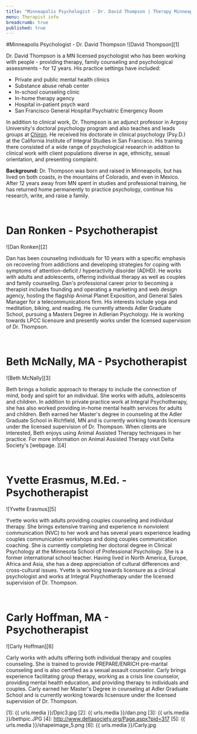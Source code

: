 ```yaml
---
title: "Minneapolis Psychologist - Dr. David Thompson | Therapy Minneapolis - Integral Psychotherapy"
menu: Therapist info
breadcrumb: true
published: true
---
```


#Minneapolis Psychologist - Dr. David Thompson
![David Thompson][1]

Dr. David Thompson is a MN licensed psychologist who has been working with people - providing therapy, family counseling and psychological assessments - for 12 years. His practice settings have included:

*   Private and public mental health clinics
*   Substance abuse rehab center
*   In-school counseling clinic
*   In-home therapy agency
*   Hospital in-patient psych ward
*   San Francisco General Hospital Psychiatric Emergency Room

In addition to clinical work, Dr. Thompson is an adjunct professor in Argosy University's doctoral psychology program and also teaches and leads groups at [Chiron](http://www.chiron-center.com/). He received his doctorate in clinical psychology (Psy.D.) at the California Institute of Integral Studies in San Francisco. His training there consisted of a wide range of psychological research in addition to clinical work with client populations diverse in age, ethnicity, sexual orientation, and presenting complaint.

**Background:**
Dr. Thompson was born and raised in Minneapolis, but has lived on both coasts, in the mountains of Colorado, and even in Mexico. After 12 years away from MN spent in studies and professional training, he has returned home permanently to practice psychology, continue his research, write, and raise a family.

&nbsp;

# Dan Ronken - Psychotherapist

![Dan Ronken][2]

Dan has been counseling individuals for 10 years with a specific emphasis on recovering from addictions and developing strategies for coping with symptoms of attention-deficit / hyperactivity disorder (ADHD). He works with adults and adolescents, offering individual therapy as well as couples and family counseling.  Dan's professional career prior to becoming a therapist includes founding and operating a marketing and web design agency, hosting the flagship Animal Planet Exposition, and General Sales Manager for a telecommunications firm. His interests include yoga and meditation, biking, and reading. He currently attends Adler Graduate School, pursuing a Masters Degree in Adlerian Psychology.  He is working towards LPCC licensure and presently works under the licensed supervision of Dr. Thompson.

&nbsp;

# Beth McNally, MA - Psychotherapist

![Beth McNally][3]

Beth brings a holistic approach to therapy to include the connection of mind, body and spirit for an individual.  She works with adults, adolescents and children.  In addition to private practice work at Integral Psychotherapy, she has also worked providing in-home mental health services for adults and children.  Beth earned her Master's degree in counseling at the Adler Graduate School in Richfield, MN and is currently working towards licensure under the licensed supervision of Dr. Thompson.  When clients are interested, Beth enjoys using Animal Assisted Therapy techniques in her practice.  For more information on Animal Assisted Therapy visit Delta Society's [webpage. ][4]

&nbsp;

# Yvette Erasmus, M.Ed. - Psychotherapist

![Yvette Erasmus][5]

Yvette works with adults providing couples counseling and individual therapy.  She brings extensive training and experience in nonviolent communication (NVC) to her work and has several years experience leading couples communication workshops and doing couples communication coaching.  She is currently completing her doctoral degree in Clinical Psychology at the Minnesota School of Professional Psychology.  She is a former international school teacher.  Having lived in North America, Europe, Africa and Asia, she has a deep appreciation of cultural differences and cross-cultural issues.  Yvette is working towards licensure as a clinical psychologist and works at Integral Psychotherapy under the licensed supervision of Dr. Thompson.

&nbsp;

# Carly Hoffman, MA - Psychotherapist

![Carly Hoffman][6]

Carly works with adults offering both individual therapy and couples counseling.  She is trained to provide PREPARE/ENRICH pre-marital counseling and is also certified as a sexual assault counselor.  Carly brings experience facilitating group therapy, working as a crisis line counselor, providing mental health education, and providing therapy to individuals and couples.  Carly earned her Master's Degree in counseling at Adler Graduate School and is currently working towards licsensure under the licensed supervision of Dr. Thompson.

 [1]: {{ urls.media }}/Dpic3.jpg
 [2]: {{ urls.media }}/dan.png
 [3]: {{ urls.media }}/bethpic.JPG
 [4]: http://www.deltasociety.org/Page.aspx?pid=317
 [5]: {{ urls.media }}/shapeimage_5.png
 [6]: {{ urls.media }}/Carly.jpg